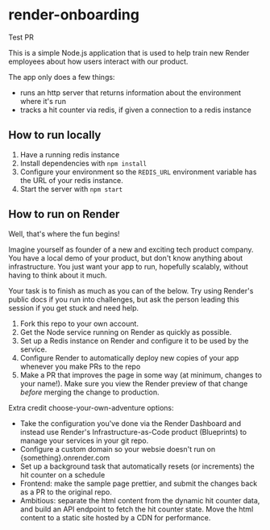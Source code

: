 # render-onboarding
Test PR

This is a simple Node.js application that is used to help train new Render employees
about how users interact with our product.

The app only does a few things:
- runs an http server that returns information about the environment where it's run
- tracks a hit counter via redis, if given a connection to a redis instance

## How to run locally

1. Have a running redis instance
2. Install dependencies with `npm install`
3. Configure your environment so the `REDIS_URL` environment variable has the URL of your redis instance.
4. Start the server with `npm start`

## How to run on Render

Well, that's where the fun begins!

Imagine yourself as founder of a new and exciting tech product company. You have a local demo
of your product, but don't know anything about infrastructure. You just want your app to run,
hopefully scalably, without having to think about it much.

Your task is to finish as much as you can of the below. Try using Render's public docs if you
run into challenges, but ask the person leading this session if you get stuck and need help.

1. Fork this repo to your own account.
1. Get the Node service running on Render as quickly as possible.
2. Set up a Redis instance on Render and configure it to be used by the service.
3. Configure Render to automatically deploy new copies of your app whenever you make PRs to the repo
4. Make a PR that improves the page in some way (at minimum, changes to your name!). Make sure you view the Render preview of that change _before_ merging the change to production.

Extra credit choose-your-own-adventure options:
- Take the configuration you've done via the Render Dashboard and instead use Render's Infrastructure-as-Code product (Blueprints) to manage your services in your git repo.
- Configure a custom domain so your websie doesn't run on {something}.onrender.com
- Set up a background task that automatically resets (or increments) the hit counter on a schedule
- Frontend: make the sample page prettier, and submit the changes back as a PR to the original repo.
- Ambitious: separate the html content from the dynamic hit counter data, and build an API endpoint to fetch the hit counter state. Move the html content to a static site hosted by a CDN for performance.
